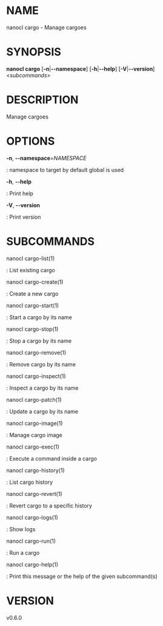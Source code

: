 # NAME

nanocl cargo - Manage cargoes

# SYNOPSIS

**nanocl cargo** \[**-n**\|**\--namespace**\] \[**-h**\|**\--help**\]
\[**-V**\|**\--version**\] \<_subcommands_\>

# DESCRIPTION

Manage cargoes

# OPTIONS

**-n**, **\--namespace**=_NAMESPACE_

: namespace to target by default global is used

**-h**, **\--help**

: Print help

**-V**, **\--version**

: Print version

# SUBCOMMANDS

nanocl cargo-list(1)

: List existing cargo

nanocl cargo-create(1)

: Create a new cargo

nanocl cargo-start(1)

: Start a cargo by its name

nanocl cargo-stop(1)

: Stop a cargo by its name

nanocl cargo-remove(1)

: Remove cargo by its name

nanocl cargo-inspect(1)

: Inspect a cargo by its name

nanocl cargo-patch(1)

: Update a cargo by its name

nanocl cargo-image(1)

: Manage cargo image

nanocl cargo-exec(1)

: Execute a command inside a cargo

nanocl cargo-history(1)

: List cargo history

nanocl cargo-revert(1)

: Revert cargo to a specific history

nanocl cargo-logs(1)

: Show logs

nanocl cargo-run(1)

: Run a cargo

nanocl cargo-help(1)

: Print this message or the help of the given subcommand(s)

# VERSION

v0.6.0
